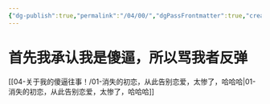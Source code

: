 ```yaml
---
{"dg-publish":true,"permalink":"/04/00/","dgPassFrontmatter":true,"created":"2024-11-30T20:08:56.282+08:00","updated":"2024-12-02T12:38:09.300+08:00"}
---
```


 
# 首先我承认我是傻逼，所以骂我者反弹

[[04-关于我的傻逼往事！/01-消失的初恋，从此告别恋爱，太惨了，哈哈哈\|01-消失的初恋，从此告别恋爱，太惨了，哈哈哈]]



